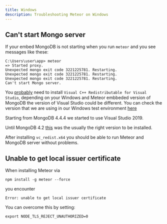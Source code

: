 ```yaml
---
title: Windows
description: Troubleshooting Meteor on Windows
---
```


<h2 id="cant-start-mongo-server">Can't start Mongo server</h2>

If your embed MongoDB is not starting when you run `meteor` and you see messages like these:

```shell script
C:\Users\user\app> meteor
=> Started proxy.
Unexpected mongo exit code 3221225781. Restarting.
Unexpected mongo exit code 3221225781. Restarting.
Unexpected mongo exit code 3221225781. Restarting.
Can't start Mongo server.
```

You [probably](https://github.com/meteor/meteor/issues/10036#issuecomment-416485306) need to install `Visual C++ Redistributable for Visual Studio`, depending on your Windows and Meteor embbeded version of MongoDB the version of Visual Studio could be different. You can check the version that we are using in our Windows test environment [here](https://github.com/meteor/meteor/blob/devel/appveyor.yml#L10) 

Starting from MongoDB 4.4.4 we started to use Visual Studio 2019. 

Until MongoDB 4.2 [this](https://www.microsoft.com/en-us/download/confirmation.aspx?id=48145) was the usually the right version to be installed.

After installing `vc_redist.x64` you should be able to run Meteor and MongoDB server without problems.

<h2 id="unable-to-get-local-issuer-certificate">Unable to get local issuer certificate</h2>

When installing Meteor via
```shell
npm install -g meteor --force
```

you encounter
```shell
Error: unable to get local issuer certificate
```

You can overcome this by setting:

```shell
export NODE_TLS_REJECT_UNAUTHORIZED=0
```
